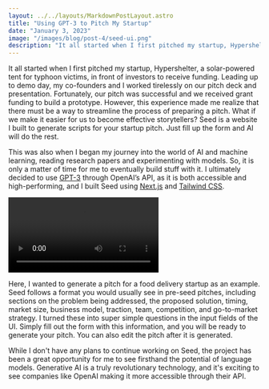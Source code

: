 ```yaml
---
layout: ../../layouts/MarkdownPostLayout.astro
title: "Using GPT-3 to Pitch My Startup"
date: "January 3, 2023"
image: "/images/blog/post-4/seed-ui.png"
description: "It all started when I first pitched my startup, Hypershelter, a solar-powered tent for typhoon victims, in front of investors to receive funding. Leading up to demo day, my co-founders and I worked tirelessly on our pitch deck and presentation. Fortunately, our pitch was successful and we received grant funding to build a prototype. However, this experience made me realize that there must be a way to streamline"
---
```


It all started when I first pitched my startup, Hypershelter, a solar-powered tent for typhoon victims, in front of investors to receive funding. Leading up to demo day, my co-founders and I worked tirelessly on our pitch deck and presentation. Fortunately, our pitch was successful and we received grant funding to build a prototype. However, this experience made me realize that there must be a way to streamline the process of preparing a pitch. What if we make it easier for us to become effective storytellers? Seed is a website I built to generate scripts for your startup pitch. Just fill up the form and AI will do the rest.

This was also when I began my journey into the world of AI and machine learning, reading research papers and experimenting with models. So, it is only a matter of time for me to eventually build stuff with it. I ultimately decided to use <a href="https://openai.com/blog/gpt-3-apps/" target="_blank">GPT-3</a> through OpenAI’s API, as it is both accessible and high-performing, and I built Seed using <a href="https://nextjs.org/" target="_blank">Next.js</a> and <a href="https://tailwindcss.com/" target="_blank">Tailwind CSS</a>.

<video src="/videos/blog/post-4/demo.mp4" controls></video>

Here, I wanted to generate a pitch for a food delivery startup as an example. Seed follows a format you would usually see in pre-seed pitches, including sections on the problem being addressed, the proposed solution, timing, market size, business model, traction, team, competition, and go-to-market strategy. I turned these into super simple questions in the input fields of the UI. Simply fill out the form with this information, and you will be ready to generate your pitch. You can also edit the pitch after it is generated.

While I don't have any plans to continue working on Seed, the project has been a great opportunity for me to see firsthand the potential of language models. Generative AI is a truly revolutionary technology, and it's exciting to see companies like OpenAI making it more accessible through their API.

